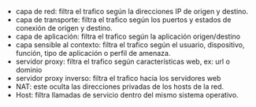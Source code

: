 - capa de red: filtra el trafico según la direcciones IP de origen y destino.
- capa de transporte: filtra el trafico según los puertos y estados de conexión de origen y destino.
- capa de aplicación: filtra el trafico según la aplicación origen/destino
- capa sensible al contexto: filtra el trafico según el usuario, dispositivo, función, tipo de aplicación o perfil de amenaza.
- servidor proxy: filtra el trafico según características web, ex: url o dominio
- servidor proxy inverso: filtra el trafico hacia los servidores web
- NAT: este oculta las direcciones privadas de los hosts de la red.
- Host: filtra llamadas de servicio dentro del mismo sistema operativo.